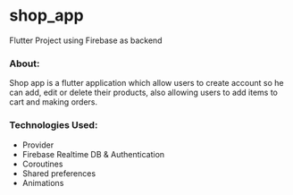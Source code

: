 # shop_app

Flutter Project using Firebase as backend

<h3>About:</h3>
<p>Shop app is a flutter application which allow users to create account so he can add, edit or delete their products, also allowing users to add items to cart and making orders.</p>


<h3>Technologies Used:</h3>
<ul>
  <li>Provider</li>
  <li>Firebase Realtime DB & Authentication</li>
  <li>Coroutines</li>
  <li>Shared preferences</li>
  <li>Animations</li>
</ul>
